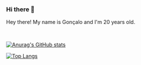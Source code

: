 ### Hi there 👋

Hey there! My name is Gonçalo and I'm 20 years old.

<br />

[![Anurag's GitHub stats](https://github-readme-stats.vercel.app/api?username=Goncalo448&theme=radical)](https://github.com/anuraghazra/github-readme-stats)

[![Top Langs](https://github-readme-stats.vercel.app/api/top-langs/?username=Goncalo448&layout=compact&theme=radical)](https://github.com/anuraghazra/github-readme-stats)

